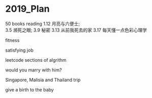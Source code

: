 # 2019_Plan  

50 books reading 
  1.12  月亮与六便士;  
  3.5   濒死之眼;
  3.9   秘密
  3.13  从前我死去的家
  3.17  每天懂一点色彩心理学

fitness 

satisfying job  

leetcode sections of algrithm  

would you marry with him?  

Singapore, Malisia and Thailand trip   

give a birth to the baby  


